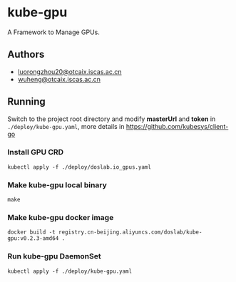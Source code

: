 # kube-gpu
A Framework to Manage GPUs.

## Authors

- luorongzhou20@otcaix.iscas.ac.cn
- wuheng@otcaix.iscas.ac.cn

## Running

Switch to the project root directory and modify **masterUrl** and **token** in `./deploy/kube-gpu.yaml`, more details in https://github.com/kubesys/client-go

### Install GPU CRD
```
kubectl apply -f ./deploy/doslab.io_gpus.yaml
```

### Make kube-gpu local binary
```
make
```

### Make kube-gpu docker image
```
docker build -t registry.cn-beijing.aliyuncs.com/doslab/kube-gpu:v0.2.3-amd64 .
```

### Run kube-gpu DaemonSet
```
kubectl apply -f ./deploy/kube-gpu.yaml
```
